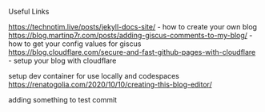 Useful Links

https://technotim.live/posts/jekyll-docs-site/ - how to create your own blog
https://blog.martinp7r.com/posts/adding-giscus-comments-to-my-blog/ - how to get your config values for giscus
https://blog.cloudflare.com/secure-and-fast-github-pages-with-cloudflare - setup your blog with cloudflare



setup dev container for use locally and codespaces
https://renatogolia.com/2020/10/10/creating-this-blog-editor/

adding something to test commit